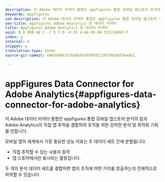 ```yaml
---
description: 이 Adobe 데이터 커넥터 통합은 appfigures 통합 모바일 앱스토어 분석의 힘과 Adobe Analytics의 직접 앱 추적을 결합하여 조직을 위한 강력한 분석 및 최적화 기회를 만듭니다.
keywords: Appfigures
seo-description: 이 Adobe 데이터 커넥터 통합은 appfigures 통합 모바일 앱스토어 분석의 힘과 Adobe Analytics의 직접 앱 추적을 결합하여 조직을 위한 강력한 분석 및 최적화 기회를 만듭니다.
seo-title: Appfigures Adobe Analytics 용 데이터 커넥터
title: Appfigures Adobe Analytics 용 데이터 커넥터
uuid: B 9 BDB 88 C -2 D 7 D -4 FE 4-AA 05-DA 531224993 F
index: y
internal: n
snippet: y
translation-type: tm+mt
source-git-commit: e96de98b3176a05654fdf697210f992b0fd4adb1

---
```



# appFigures Data Connector for Adobe Analytics{#appfigures-data-connector-for-adobe-analytics}

이 Adobe 데이터 커넥터 통합은 appfigures 통합 모바일 앱스토어 분석의 힘과 Adobe Analytics의 직접 앱 추적을 결합하여 조직을 위한 강력한 분석 및 최적화 기회를 만듭니다.

모바일 앱의 세계에서 가장 중요한 성능 지표는 두 데이터 세트 간에 분할됩니다.

* 직접 추적할 수 있는 사용자 동작
* 앱 스토어에서만 표시되는 활동입니다.

두 개의 분석 데이터 세트를 결합하면 앱이 조직에 어떤 가치를 창출하는지 전체적으로 파악할 수 있습니다.
